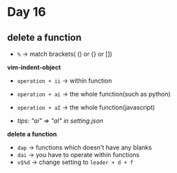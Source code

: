 <!--
 * @Author: Ada J
 * @Date: 2022-06-19 17:54:01
 * @LastEditTime: 2022-06-19 18:40:56
 * @Description: 
-->
# Day 16
## delete a function
* `%` -> match brackets( () or {} or [])

**vim-indent-object**
* `operation + ii` -> within function
* `operation + ai` -> the whole function(such as python)
* `operation + aI` -> the whole function(javascript)

* *tips: "ai" => "aI" in setting.json*

**delete a function**
* `dap` -> functions which doesn't have any blanks
* `dai` -> you have to operate within functions
* `v$%d` -> change setting to `leader + d + f` 

